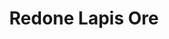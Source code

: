 ---
layout: post
title: Redone Lapis Ore
permalink: /addons/compliance32x/Redone%20Lapis%20Ore
comments: true
comments-id: RedoneLapisore
header-img: compliance32x/addons/Redone Lapis Ore.jpg

long_text: This pack remakes lapis ore so it doesn't use the programmer art shape.

authors:
  - Pythagoras_314

download:
  - 1.16:
    - https://github.com/Compliance-Addons/Addons/raw/master/32x/Redone%20Lapis%20Ore/Redone%20Lapis%20Ore%2032x.zip
---